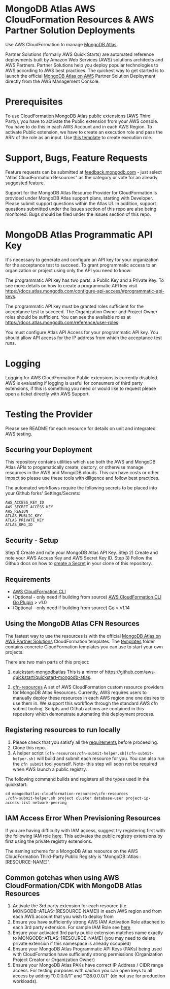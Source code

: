 # MongoDB Atlas AWS CloudFormation Resources & AWS Partner Solution Deployments 

Use AWS CloudFormation to manage [MongoDB Atlas](https://www.mongodb.com/cloud/atlas).

Partner Solutions (formally AWS Quick Starts) are automated reference deployments built by Amazon Web Services (AWS) solutions architects and AWS Partners. Partner Solutions help you deploy popular technologies to AWS according to AWS best practices. The quickest way to get started is to launch the official [MongoDB Atlas on AWS](https://aws.amazon.com/quickstart/architecture/mongodb-atlas/) Partner Solution Deployment directly from the AWS Management Console.

# Prerequisites

To use CloudFormation MongoDB Atlas public extensions (AWS Third Party), you have to activate the Public extension from your AWS console. You have to do this in each AWS Account and in each AWS Region. To activate Public extension, we have to create an execution role and pass the ARN of the role as an input. Use [this template](examples/execution-role.yaml) to create execution role.

# Support, Bugs, Feature Requests

Feature requests can be submitted at [feedback.mongodb.com](https://feedback.mongodb.com/forums/924145-atlas/category/392596-atlas-cloudformation-resources) - just select "Atlas CloudFormation Resources" as the category or vote for an already suggested feature.

Support for the MongoDB Atlas Resource Provider for CloudFormation is provided under MongoDB Atlas support plans, starting with Developer. Please submit support questions within the Atlas UI. In addition, support questions submitted under the Issues section of this repo are also being monitored. Bugs should be filed under the Issues section of this repo.

# MongoDB Atlas Programmatic API Key
It's necessary to generate and configure an API key for your organization for the acceptance test to succeed. To grant programmatic access to an organization or project using only the API you need to know:

The programmatic API key has two parts: a Public Key and a Private Key. To see more details on how to create a programmatic API key visit https://docs.atlas.mongodb.com/configure-api-access/#programmatic-api-keys.

The programmatic API key must be granted roles sufficient for the acceptance test to succeed. The Organization Owner and Project Owner roles should be sufficient. You can see the available roles at https://docs.atlas.mongodb.com/reference/user-roles.

You must configure Atlas API Access for your programmatic API key. You should allow API access for the IP address from which the acceptance test runs.

# Logging 

Logging for AWS CloudFormation Public extensions is currently disabled. AWS is evaluating if logging is useful for consumers of third party extensions, if this is something you need or would like to request please open a ticket directly with AWS Support. 

# Testing the Provider

Please see README for each resource for details on unit and integrated AWS testing.

## Securing your Deployment 

This repository contains utilities which use both the AWS and MongoDB Atlas APIs to progamatically create, destory, or otherwise manage resources in the AWS and MongoDB clouds. This can have costs or other impact so please use these tools with diligence and follow best practices. 

The automated workflows require the following secrets to be placed into your Github forks' Settings/Secrets:

```
AWS_ACCESS_KEY_ID
AWS_SECRET_ACCESS_KEY
AWS_REGION
ATLAS_PUBLIC_KEY
ATLAS_PRIVATE_KEY
ATLAS_ORG_ID
```

## Security - Setup 

Step 1) Create and note your MongoDB Atlas API Key.
Step 2) Create and note your AWS Access Key and AWS Secret Key ID.
Step 3) Follow the Github docs on how to [create a Secret](https://docs.github.com/en/actions/configuring-and-managing-workflows/creating-and-storing-encrypted-secrets#creating-encrypted-secrets-for-a-repository) in your clone of this repository.

## Requirements

- [AWS CloudFormation CLI](https://github.com/aws-cloudformation/cloudformation-cli) 
- (Optional - only need if building from source) [AWS CloudFormation CLI Go Plugin](https://github.com/aws-cloudformation/cloudformation-cli-go-plugin/) > v1.0
- (Optional - only need if building from source) [Go](https://golang.org/doc/install) > v1.14 


## Using the MongoDB Atlas CFN Resources 

The fastest way to use the resources is with the official [MongoDB Atlas on AWS Partner Solutions](https://github.com/aws-quickstart/quickstart-mongodb-atlas) CloudFormation templates. The [templates](https://github.com/aws-quickstart/quickstart-mongodb-atlas/templates) folder contains concrete CloudFormation templates you can use to start your own projects.

There are two main parts of this project:

1. [quickstart-mongodbatlas](quickstart-mongodbatlas) This is a mirror of https://github.com/aws-quickstart/quickstart-mongodb-atlas. 

2. [cfn-resources](cfn-resources) A set of AWS CloudFormation custom resource providers for MongoDB Atlas Resources. Currently, AWS requires users to manually deploy these resources in each AWS region one one desires to use them in. We support this workflow through the standard AWS cfn submit tooling. Scripts and Github actions are contained in this repository which demonstrate automating this deployment process.


## Registering resources to run locally 

1. Please check that you satisfy all the [requirements](#Requirements) before proceeding.
2. Clone this repo. 
3. A helper script `[cfn-resources/cfn-submit-helper.sh](cfn-submit-helper.sh)` will build and submit each resource for you. You can also run the `cfn submit` tool yourself. Note- this step will soon not be required when AWS launch a public registry. 

The following command builds and registers all the types used in the quickstart:

```
cd mongodbatlas-cloudformation-resources\cfn-resources
./cfn-submit-helper.sh project cluster database-user project-ip-access-list network-peering
```

## IAM Access Error When Previsioning Resources 
If you are having difficulty with IAM access, suggest try registering first with the following IAM role [here](https://github.com/mongodb/mongodbatlas-cloudformation-resources/blob/master/cfn-resources/execute-role.template.yml). This activates the public registry extensions by first using the private registry extensions.

The naming scheme  for a MongoDB Atlas resource on the AWS CloudFormation Third-Party Public Registry is "MongoDB::Atlas::[RESOURCE-NAME]". 

## Common gotchas when using AWS CloudFormation/CDK with MongoDB Atlas Resources  
1. Activate the 3rd party extension for each resource (i.e. MONGODB::ATLAS::[RESOURCE-NAME]) in each AWS region and from each AWS account that you wish to deploy from
2. Ensure you have sufficiently strong AWS IAM Activation Role attached to each 3rd party extension. For sample IAM Role see [here](https://github.com/mongodb/mongodbatlas-cloudformation-resources/blob/master/cfn-resources/execute-role.template.yml)
3. Ensure your activated 3rd party public extension matches name exactly to MONGODB::ATLAS::[RESOURCE-NAME] (you may need to delete private extension if this namespace is already occupied)
4. Ensure your MongoDB Atlas Programmatic API Keys (PAKs) being used with CloudFormation have sufficiently strong permissions (Organization Project Creator or Organization Owner)
5. Ensure your MongoDB Atlas PAKs have correct IP Address / CIDR range access. For testing purposes with caution you can open keys to all access by adding “0.0.0.0/1” and “128.0.0.0/1” (do not use for production workloads). 


